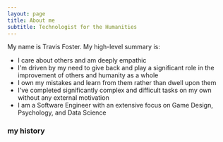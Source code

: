 ```yaml
---
layout: page
title: About me
subtitle: Technologist for the Humanities
---
```


My name is Travis Foster. My high-level summary is:

- I care about others and am deeply empathic
- I'm driven by my need to give back and play a significant role in the improvement of others and humanity as a whole
- I own my mistakes and learn from them rather than dwell upon them
- I've completed significantly complex and difficult tasks on my own without any external motivation
- I am a Software Engineer with an extensive focus on Game Design, Psychology, and Data Science


### my history

